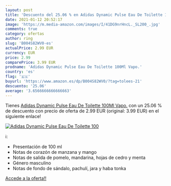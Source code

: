 ```yaml
---
layout: post
title: 'Descuento del 25.06 % en Adidas Dynamic Pulse Eau De Toilette 100'
date: 2021-01-12 20:52:17
image: 'https://m.media-amazon.com/images/I/41DG9nrHncL._SL200_.jpg'
comments: true
category: ofertas
author: ring
slug: 'B004S82WV0-es'
actualPrice: 2.99 EUR
currency: EUR
price: 2.99
comparePrice: 3.99 EUR
prodname: 'Adidas Dynamic Pulse Eau De Toilette 100Ml Vapo.'
country: 'es'
flag: '🇪🇸'
buyurl: 'https://www.amazon.es/dp/B004S82WV0/?tag=tolees-21'
descuento: '25.06'
average: '3.6566666666666663'
---
```


Tienes [Adidas Dynamic Pulse Eau De Toilette 100Ml Vapo.](https://www.amazon.es/dp/B004S82WV0/?tag=tolees-21) con un 25.06 % de descuento con precio de oferta de 2.99 EUR (original: 3.99 EUR) en el siguiente enlace!

[![Adidas Dynamic Pulse Eau De Toilette 100](https://m.media-amazon.com/images/I/41DG9nrHncL._SL200_.jpg)](https://www.amazon.es/dp/B004S82WV0/?tag=tolees-21)

ℹ️:

- Presentación de 100 ml
- Notas de corazón de manzana y mango
- Notas de salida de pomelo, mandarina, hojas de cedro y menta
- Género masculino
- Notas de fondo de sándalo, pachulí, jara y haba tonka

[Accede a la oferta!!](https://www.amazon.es/dp/B004S82WV0/?tag=tolees-21)
